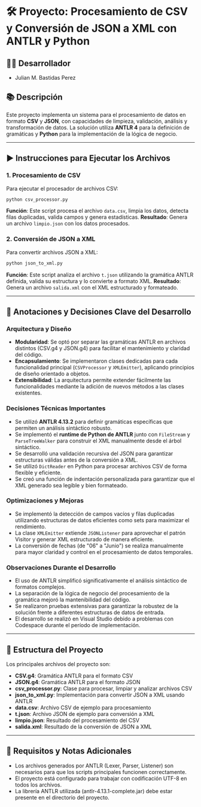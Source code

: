 # 🛠 Proyecto: Procesamiento de CSV y Conversión de JSON a XML con ANTLR y Python

## 👨‍💻 Desarrollador
- Julian M. Bastidas Perez

## 📚 Descripción

Este proyecto implementa un sistema para el procesamiento de datos en formato **CSV** y **JSON**, con capacidades de limpieza, validación, análisis y transformación de datos. La solución utiliza **ANTLR 4** para la definición de gramáticas y **Python** para la implementación de la lógica de negocio.

---

## ▶️ Instrucciones para Ejecutar los Archivos

### 1. Procesamiento de CSV
Para ejecutar el procesador de archivos CSV:
```bash
python csv_processor.py
```
**Función**: Este script procesa el archivo `data.csv`, limpia los datos, detecta filas duplicadas, valida campos y genera estadísticas.
**Resultado**: Genera un archivo `limpio.json` con los datos procesados.

### 2. Conversión de JSON a XML
Para convertir archivos JSON a XML:
```bash
python json_to_xml.py
```
**Función**: Este script analiza el archivo `t.json` utilizando la gramática ANTLR definida, valida su estructura y lo convierte a formato XML.
**Resultado**: Genera un archivo `salida.xml` con el XML estructurado y formateado.

---

## 🧠 Anotaciones y Decisiones Clave del Desarrollo

### Arquitectura y Diseño
- **Modularidad**: Se optó por separar las gramáticas ANTLR en archivos distintos (CSV.g4 y JSON.g4) para facilitar el mantenimiento y claridad del código.
- **Encapsulamiento**: Se implementaron clases dedicadas para cada funcionalidad principal (`CSVProcessor` y `XMLEmitter`), aplicando principios de diseño orientado a objetos.
- **Extensibilidad**: La arquitectura permite extender fácilmente las funcionalidades mediante la adición de nuevos métodos a las clases existentes.

### Decisiones Técnicas Importantes
- Se utilizó **ANTLR 4.13.2** para definir gramáticas específicas que permiten un análisis sintáctico robusto.
- Se implementó el **runtime de Python de ANTLR** junto con `FileStream` y `ParseTreeWalker` para construir el XML manualmente desde el árbol sintáctico.
- Se desarrolló una validación recursiva del JSON para garantizar estructuras válidas antes de la conversión a XML.
- Se utilizó `DictReader` en Python para procesar archivos CSV de forma flexible y eficiente.
- Se creó una función de indentación personalizada para garantizar que el XML generado sea legible y bien formateado.

### Optimizaciones y Mejoras
- Se implementó la detección de campos vacíos y filas duplicadas utilizando estructuras de datos eficientes como sets para maximizar el rendimiento.
- La clase `XMLEmitter` extiende `JSONListener` para aprovechar el patrón Visitor y generar XML estructurado de manera eficiente.
- La conversión de fechas (de "06" a "Junio") se realiza manualmente para mayor claridad y control en el procesamiento de datos temporales.

### Observaciones Durante el Desarrollo
- El uso de ANTLR simplificó significativamente el análisis sintáctico de formatos complejos.
- La separación de la lógica de negocio del procesamiento de la gramática mejoró la mantenibilidad del código.
- Se realizaron pruebas extensivas para garantizar la robustez de la solución frente a diferentes estructuras de datos de entrada.
- El desarrollo se realizó en Visual Studio debido a problemas con Codespace durante el período de implementación.

---

## 📂 Estructura del Proyecto

Los principales archivos del proyecto son:

- **CSV.g4**: Gramática ANTLR para el formato CSV
- **JSON.g4**: Gramática ANTLR para el formato JSON
- **csv_processor.py**: Clase para procesar, limpiar y analizar archivos CSV
- **json_to_xml.py**: Implementación para convertir JSON a XML usando ANTLR
- **data.csv**: Archivo CSV de ejemplo para procesamiento
- **t.json**: Archivo JSON de ejemplo para conversión a XML
- **limpio.json**: Resultado del procesamiento del CSV
- **salida.xml**: Resultado de la conversión de JSON a XML

---

## 📝 Requisitos y Notas Adicionales

- Los archivos generados por ANTLR (Lexer, Parser, Listener) son necesarios para que los scripts principales funcionen correctamente.
- El proyecto está configurado para trabajar con codificación UTF-8 en todos los archivos.
- La librería ANTLR utilizada (antlr-4.13.1-complete.jar) debe estar presente en el directorio del proyecto.

